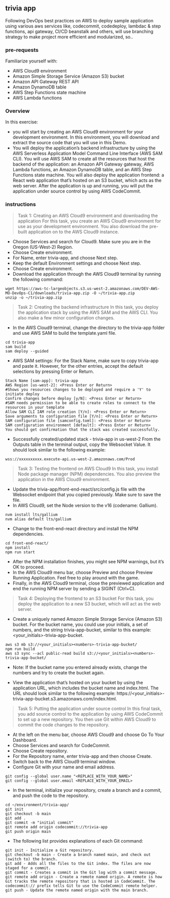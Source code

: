 ## trivia app 

Following DevOps best practices on AWS to deploy sample application using various aws services like, codecommit, codedeploy, lambdac & step functions, api gateway, CI/CD beanstalk and others, will use branching strategy to make project more efficient and modularized, so..

### pre-requests

Familiarize yourself with:

* AWS Cloud9 environment
* Amazon Simple Storage Service (Amazon S3) bucket
* Amazon API Gateway REST API
* Amazon DynamoDB table
* AWS Step Functions state machine
* AWS Lambda functions

### Overview

In this exercise:
* you will start by creating an AWS Cloud9 environment for your development environment. In this environment, you will download and extract the source code that you will use in this Demo. 
* You will deploy the application’s backend infrastructure by using the AWS Serverless Application Model Command Line Interface (AWS SAM CLI). You will use AWS SAM to create all the resources that host the backend of the application: an Amazon API Gateway gateway, AWS Lambda functions, an Amazon DynamoDB table, and an AWS Step Functions state machine. You will also deploy the application frontend: a React web application that’s hosted on an S3 bucket, which acts as the web server. After the application is up and running, you will put the application under source control by using AWS CodeCommit.

### instructions

> Task 1: Creating an AWS Cloud9 environment and downloading the application
For this task, you create an AWS Cloud9 environment for use as your development environment. You also download the pre-built application on to the AWS Cloud9 instance.

* Choose Services and search for Cloud9. Make sure you are in the Oregon (US-West-2) Region.
* Choose Create environment.
* For Name, enter trivia-app, and choose Next step.
* Keep the default Environment settings and choose Next step.
* Choose Create environment.
* Download the application through the AWS Cloud9 terminal by running the following command:
```
wget https://aws-tc-largeobjects.s3.us-west-2.amazonaws.com/DEV-AWS-MO-DevOps-C1/downloads/trivia-app.zip -O ~/trivia-app.zip
unzip -o ~/trivia-app.zip
```

> Task 2: Creating the backend infrastructure
In this task, you deploy the application stack by using the AWS SAM and the AWS CLI. You also make a few minor configuration changes.

* In the AWS Cloud9 terminal, change the directory to the trivia-app folder and use AWS SAM to build the template.yaml file.
```
cd trivia-app
sam build
sam deploy --guided
```

* AWS SAM settings: For the Stack Name, make sure to copy trivia-app and paste it. However, for the other entries, accept the default selections by pressing Enter or Return.

```
Stack Name [sam-app]: trivia-app
AWS Region [us-west-2]: <Press Enter or Return>
#Shows you resources changes to be deployed and require a 'Y' to initiate deploy
Confirm changes before deploy [y/N]: <Press Enter or Return>
#SAM needs permission to be able to create roles to connect to the resources in your template
Allow SAM CLI IAM role creation [Y/n]: <Press Enter or Return>
Save arguments to configuration file [Y/n]: <Press Enter or Return>
SAM configuration file [samconfig.toml]: <Press Enter or Return>
SAM configuration environment [default]: <Press Enter or Return>
You should get confirmation that the stack was created successfully.
```
* Successfully created/updated stack - trivia-app in us-west-2
From the Outputs table in the terminal output, copy the Websocket Value. It should look similar to the following example:
```
wss://xxxxxxxxxx.execute-api.us-west-2.amazonaws.com/Prod  
```

> Task 3: Testing the frontend on AWS Cloud9
In this task, you install Node package manager (NPM) dependencies. You also preview the application in the AWS Cloud9 environment.

* Update the trivia-app/front-end-react/src/config.js file with the Websocket endpoint that you copied previously. Make sure to save the file.
* In AWS Cloud9, set the Node version to the v16 (codename: Gallium).
```
nvm install lts/gallium
nvm alias default lts/gallium
```
* Change to the front-end-react directory and install the NPM dependencies.
```
cd front-end-react/
npm install
npm run start
```


* After the NPM installation finishes, you might see NPM warnings, but it’s OK to proceed.
* In the AWS Cloud9 menu bar, choose Preview and choose Preview Running Application. Feel free to play around with the game.
* Finally, in the AWS Cloud9 terminal, close the previewed application and end the running NPM server by sending a SIGINT (Ctrl+C).


> Task 4: Deploying the frontend to an S3 bucket
For this task, you deploy the application to a new S3 bucket, which will act as the web server.

* Create a uniquely named Amazon Simple Storage Service (Amazon S3) bucket. For the bucket name, you could use your initials, a set of numbers, and the string trivia-app-bucket, similar to this example: <your_initials><numbers>-trivia-app-bucket.
```
aws s3 mb s3://<your_initials><numbers>-trivia-app-bucket/
npm run build
aws s3 sync --acl public-read build s3://<your_initials><numbers>-trivia-app-bucket/
```
* Note: If the bucket name you entered already exists, change the numbers and try to create the bucket again.

* View the application that’s hosted on your bucket by using the application URL, which includes the bucket name and index.html. The URL should look similar to the following example: https://<your_initials><numbers>-trivia-app-bucket.s3.amazonaws.com/index.html.

> Task 5: Putting the application under source control
In this final task, you add source control to the application by using AWS CodeCommit to set up a new repository. You then use Git within AWS Cloud9 to commit the code changes to the repository.

* At the left on the menu bar, choose AWS Cloud9 and choose Go To Your Dashboard.
* Choose Services and search for CodeCommit.
* Choose Create repository.
* For the Repository name, enter trivia-app and then choose Create.
* Switch back to the AWS Cloud9 terminal window.
* Configure Git with your name and email address.
```
git config --global user.name "<REPLACE_WITH_YOUR_NAME>"
git config --global user.email <REPLACE_WITH_YOUR_EMAIL>
```

* In the terminal, initialize your repository, create a branch and a commit, and push the code to the repository.
```
cd ~/environment/trivia-app/
git init
git checkout -b main
git add .
git commit -m "initial commit"
git remote add origin codecommit://trivia-app
git push origin main
```

* The following list provides explanations of each Git command:

```
git init - Initialize a Git repository.
git checkout -b main - Create a branch named main, and check out (switch to) the branch.
git add - Adds all the files to the Git index. The files are now staged for a commit.
git commit - Creates a commit in the Git log with a commit message.
git remote add origin - Create a remote named origin. A remote is how Git tracks the remote repository that is hosted in CodeCommit. The codecommit:// prefix tells Git to use the CodeCommit remote helper.
git push - Update the remote named origin with the main branch.
```

